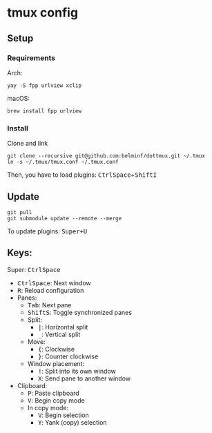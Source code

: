 # tmux config

## Setup

### Requirements

Arch:

```
yay -S fpp urlview xclip
```

macOS:

```
brew install fpp urlview
```

### Install

Clone and link

```
git clone --recursive git@github.com:belminf/dottmux.git ~/.tmux
ln -s ~/.tmux/tmux.conf ~/.tmux.conf
```

Then, you have to load plugins: <kbd>Ctrl</kbd><kbd>Space</kbd>+<kbd>Shift</kbd><kbd>I</kbd>

## Update

```
git pull
git submodule update --remote --merge
```

To update plugins: <kbd>Super<kbd>+<kbd>U</kbd>

## Keys:

Super: <kbd>Ctrl</kbd><kbd>Space</kbd>

- <kbd>Ctrl</kbd><kbd>Space</kbd>: Next window
- <kbd>R</kbd>: Reload configuration
- Panes:
  - <kbd>Tab</kbd>: Next pane
  - <kbd>Shift</kbd><kbd>S</kbd>: Toggle synchronized panes
  - Split:
    - <kbd>|</kbd>: Horizontal split
    - <kbd>\_</kbd>: Vertical split
  - Move:
    - <kbd>{</kbd>: Clockwise
    - <kbd>}</kbd>: Counter clockwise
  - Window placement:
    - <kbd>!</kbd>: Split into its own window
    - <kbd>X</kbd>: Send pane to another window
- Clipboard:
  - <kbd>P</kbd>: Paste clipboard
  - <kbd>V</kbd>: Begin copy mode
  - In copy mode:
    - <kbd>V</kbd>: Begin selection
    - <kbd>Y</kbd>: Yank (copy) selection
